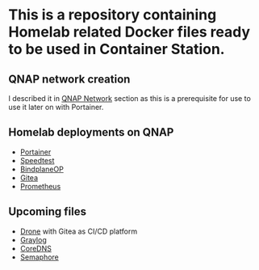 # This is a repository containing Homelab related Docker files ready to be used in Container Station.

## QNAP network creation
I described it in [QNAP Network](qnap-network/qnap-network.md) section as this is a prerequisite for use to use it later on with Portainer. 

## Homelab deployments on QNAP
- [Portainer](portainer/portainer.md)
- [Speedtest](speedtest/) 
- [BindplaneOP](bindplane/bindplane.md)
- [Gitea](gitea/gitea.md)
- [Prometheus](prometheus-grafana/prometheus-grafana.md)
## Upcoming files
- [Drone](https://www.drone.io) with Gitea as CI/CD platform
- [Graylog](https://graylog.org/)
- [CoreDNS](https://coredns.io/)
- [Semaphore](https://www.semui.co/) 
